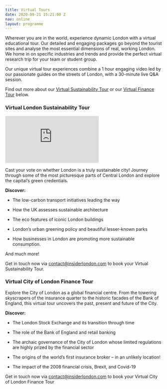 ```yaml
---
title: Virtual Tours
date: 2020-09-21 15:21:00 Z
nav: online
layout: programme
---
```


Wherever you are in the world, experience dynamic London with a virtual educational tour. Our detailed and engaging packages go beyond the tourist sites and analyse the most essential dimensions of real, working London. We home in on specific industries and trends and provide the perfect virtual research trip for your team or student group.

Our unique virtual tour experiences combine a 1 hour engaging video led by our passionate guides on the streets of London, with a 30-minute live Q&A session.

Find out more about our [Virtual Sustainability Tour](#virtual-london-sustainability-tour) or our [Virtual Finance Tour](#virtual-city-of-london-finance-tour) below.

### Virtual London Sustainability Tour

<div class="o-ratio o-ratio--16:9 u-margin-bottom">
<iframe src="https://player.vimeo.com/video/458894861" frameborder="0" allow="autoplay; fullscreen" allowfullscreen></iframe>
</div>

Cast your vote on whether London is a truly sustainable city! Journey through some of the most picturesque parts of Central London and explore the capital’s green credentials.

**Discover:**

* The low-carbon transport initiatives leading the way

* How the UK assesses sustainable architecture

* The eco features of iconic London buildings

* London’s urban greening policy and beautiful lesser-known parks

* How businesses in London are promoting more sustainable consumption.

And much more!

Get in touch now via [contact@insiderlondon.com](mailto:contact@insiderlondon.com) to book your Virtual Sustainability Tour.

### Virtual City of London Finance Tour

Explore the City of London as a global financial centre. From the towering skyscrapers of the insurance quarter to the historic facades of the Bank of England, this virtual tour uncovers the past, present and future of the City.

**Discover:**

* The London Stock Exchange and its transition through time

* The role of the Bank of England and retail banking

* The archaic governance of the City of London whose limited regulations are highly prized by the financial sector

* The origins of the world’s first insurance broker – in an unlikely location!

* The impact of the 2008 financial crisis, Brexit, and Covid-19

Get in touch now via [contact@insiderlondon.com](mailto:contact@insiderlondon.com) to book your Virtual City of London Finance Tour